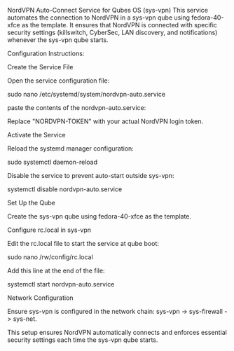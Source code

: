 NordVPN Auto-Connect Service for Qubes OS (sys-vpn)
This service automates the connection to NordVPN in a sys-vpn qube using fedora-40-xfce as the template. It ensures that NordVPN is connected with specific security settings (killswitch, CyberSec, LAN discovery, and notifications) whenever the sys-vpn qube starts.

Configuration Instructions:

Create the Service File

Open the service configuration file:

sudo nano /etc/systemd/system/nordvpn-auto.service

paste the contents of the nordvpn-auto.service:

Replace "NORDVPN-TOKEN" with your actual NordVPN login token.

Activate the Service

Reload the systemd manager configuration:

sudo systemctl daemon-reload

Disable the service to prevent auto-start outside sys-vpn:

systemctl disable nordvpn-auto.service

Set Up the Qube

Create the sys-vpn qube using fedora-40-xfce as the template.

Configure rc.local in sys-vpn

Edit the rc.local file to start the service at qube boot:

sudo nano /rw/config/rc.local

Add this line at the end of the file:

systemctl start nordvpn-auto.service

Network Configuration

Ensure sys-vpn is configured in the network chain: sys-vpn -> sys-firewall -> sys-net.

This setup ensures NordVPN automatically connects and enforces essential security settings each time the sys-vpn qube starts.





